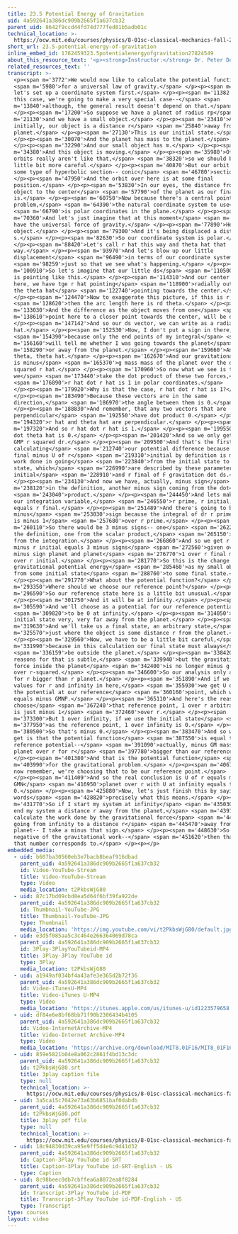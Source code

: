 ```yaml
---
title: 23.5 Potential Energy of Gravitation
uid: 4a592641a386dc909b2665f1a637cb32
parent_uid: 8642f9ccd44fd74d777fed01b5adb01c
technical_location: >-
  https://ocw.mit.edu/courses/physics/8-01sc-classical-mechanics-fall-2016/week-8-potential-energy-and-energy-conservation/23.5-potential-energy-of-gravitation/23.5-potential-energy-of-gravitation
short_url: 23.5-potential-energy-of-gravitation
inline_embed_id: 1762459323.5potentialenergyofgravitation27824549
about_this_resource_text: '<p><strong>Instructor:</strong> Dr. Peter Dourmashkin</p>'
related_resources_text: ''
transcript: >-
  <p><span m='3772'>We would now like to calculate the potential function</span>
  <span m='5980'>for a universal law of gravity.</span> </p><p><span m='8890'>So
  let's set up a coordinate system first.</span> </p><p><span m='11382'>And in
  this case, we're going to make a very special case--</span> <span
  m='13840'>although, the general result doesn't depend on that.</span>
  </p><p><span m='17200'>So suppose we have a planet of radius rp</span> <span
  m='21130'>and we have a small object.</span> </p><p><span m='23410'>And
  initially, our object is a distance r</span> <span m='25840'>away from the
  planet.</span> </p><p><span m='27130'>This is our initial state.</span>
  </p><p><span m='30070'>And the planet has mass to the planet.</span>
  </p><p><span m='32290'>And our small object has m.</span> </p><p><span
  m='34380'>And this object is moving.</span> </p><p><span m='35980'>Of course,
  orbits really aren't like that,</span> <span m='38320'>so we should be a
  little bit more careful.</span> </p><p><span m='40870'>But our orbit might be
  some type of hyperbolic section-- conic</span> <span m='46780'>section.</span>
  </p><p><span m='47950'>And the orbit over here is at some final
  position.</span> </p><p><span m='53830'>In our eyes, the distance from the
  object to the center</span> <span m='57790'>of the planet as our final
  is.</span> </p><p><span m='60750'>Now because there's a central point to this
  problem,</span> <span m='64390'>the natural coordinate system to use</span>
  <span m='66790'>is polar coordinates in the plane.</span> </p><p><span
  m='70360'>And let's just imagine that at this moment</span> <span m='75100'>we
  have the universal force of gravity.</span> </p><p><span m='77890'>Here's our
  object.</span> </p><p><span m='79300'>And it's being displaced a distance
  s.</span> </p><p><span m='82630'>So our coordinate system is polar.</span>
  </p><p><span m='88420'>Let's call r hat this way and theta hat that
  way.</span> </p><p><span m='93970'>And let's blow up our little
  displacement</span> <span m='96490'>in terms of our coordinate system,</span>
  <span m='98259'>just so that we see what's happening.</span> </p><p><span
  m='100910'>So let's imagine that our little ds</span> <span m='110500'>vector
  is pointing like this.</span> </p><p><span m='114310'>And our center point
  here, we have tge r hat pointing</span> <span m='118900'>radially outward and
  the theta hat</span> <span m='122740'>pointing towards the center.</span>
  </p><p><span m='124470'>Now to exaggerate this picture, if this is r,</span>
  <span m='128620'>then the arc length here is rd theta.</span> </p><p><span
  m='133030'>And the difference as the object moves from one</span> <span
  m='138610'>point here to a closer point towards the center, will be dr.</span>
  </p><p><span m='147142'>And so our ds vector, we can write as a radial piece r
  hat.</span> </p><p><span m='152530'>Now, I don't put a sign in there,</span>
  <span m='154390'>because only the end points of my integral</span> <span
  m='156160'>will tell me whether I was going towards the planet</span> <span
  m='158290'>or away from the planet.</span> </p><p><span m='159660'>And rd
  theta, theta hat.</span> </p><p><span m='162670'>And our gravitational force
  is minus</span> <span m='165370'>g mass mass of the planet over the distance
  squared r hat.</span> </p><p><span m='170960'>So now what we see is that when
  we</span> <span m='173440'>take the dot product of these two forces,</span>
  <span m='176890'>r hat dot r hat is 1 in polar coordinates.</span>
  </p><p><span m='179920'>Why is that the case, r hat dot r hat is 1?</span>
  </p><p><span m='183490'>Because these vectors are in the same
  direction,</span> <span m='186970'>the angle between them is 0.</span>
  </p><p><span m='188830'>And remember, that any two vectors that are
  perpendicular</span> <span m='192550'>have dot product 0.</span> </p><p><span
  m='194320'>r hat and theta hat are perpendicular.</span> </p><p><span
  m='197320'>And so r hat dot r hat is 1.</span> </p><p><span m='199550'>r hat
  dot theta hat is 0.</span> </p><p><span m='201420'>And so we only get minus
  GMP r squared dr.</span> </p><p><span m='209500'>And that's the first step in
  calculating</span> <span m='212740'>our potential difference because U of r
  final minus U of r</span> <span m='219310'>initial by definition is minus the
  work done in going</span> <span m='223840'>from the initial state to the final
  state, which</span> <span m='226990'>are described by these parameters r
  initial</span> <span m='228910'>and r final of F gravitation dot ds.</span>
  </p><p><span m='234130'>And now we have, actually, minus sign</span> <span
  m='238120'>in the definition, another minus sign coming from the dot</span>
  <span m='243040'>product.</span> </p><p><span m='244450'>And lets make this
  our integration variable,</span> <span m='246550'>r prime, r initial, r prime
  equals r final.</span> </p><p><span m='251489'>And there's going to be a third
  minus</span> <span m='253030'>sign because the integral of dr r prime squared
  is minus 1</span> <span m='257680'>over r prime.</span> </p><p><span
  m='260110'>So there would be 3 minus signs-- one</span> <span m='262210'>from
  the definition, one from the scalar product,</span> <span m='265150'>and one
  from the integration.</span> </p><p><span m='266860'>And so we get r final
  minus r initial equals 3 minus signs</span> <span m='272560'>given overall
  minus sign planet and planet</span> <span m='276770'>1 over r final minus 1
  over r initial.</span> </p><p><span m='281770'>So this is the change in
  gravitational potential energy</span> <span m='285460'>as my small object goes
  from some initial state</span> <span m='288760'>to some final state.</span>
  </p><p><span m='291770'>What about the potential function?</span> </p><p><span
  m='293350'>Where should we choose our reference point?</span> </p><p><span
  m='296590'>So our reference state here is a little bit unusual.</span>
  </p><p><span m='301750'>And it will be at infinity.</span> </p><p><span
  m='305590'>And we'll choose as a potential for our reference potential</span>
  <span m='309820'>to be 0 at infinity.</span> </p><p><span m='314050'>Imagine
  initial state very, very far away from the planet.</span> </p><p><span
  m='319630'>And we'll take us a final state, an arbitrary state,</span> <span
  m='325570'>just where the object is some distance r from the planet.</span>
  </p><p><span m='329560'>Now, we have to be a little bit careful,</span> <span
  m='331990'>because in this calculation our final state must always</span>
  <span m='336159'>be outside the planet.</span> </p><p><span m='338420'>And the
  reasons for that is subtle,</span> <span m='339940'>but the gravitational
  force inside the planet</span> <span m='342400'>is no longer minus g and 1 M2
  over r-squared.</span> </p><p><span m='346600'>So our analysis only applies
  for r bigger than r planet.</span> </p><p><span m='351890'>And if we put these
  values for r and infinity in here,</span> <span m='355930'>we get U of r minus
  the potential at our reference</span> <span m='360160'>point, which will be 0,
  equals minus GMNP.</span> </p><p><span m='365110'>And here's the reason why we
  choose</span> <span m='367240'>that reference point, 1 over r arbitrary state
  is just minus 1</span> <span m='372460'>over r.</span> </p><p><span
  m='373300'>But 1 over infinity, if we use the initial state</span> <span
  m='377950'>as the reference point, 1 over infinity is 0.</span> </p><p><span
  m='380500'>So that's minus 0.</span> </p><p><span m='383470'>And so what we
  get is that the potential function</span> <span m='387550'>is equal to our
  reference potential--</span> <span m='391090'>actually, minus GM mass of the
  planet over r for r</span> <span m='397780'>bigger than our reference.</span>
  </p><p><span m='401380'>And that is the potential function</span> <span
  m='403990'>for the gravitational problem.</span> </p><p><span m='406760'>But
  now remember, we're choosing that to be our reference point.</span>
  </p><p><span m='411409'>And so the real conclusion is U of r equals minus
  GMN</span> <span m='416950'>planet over r with U at infinity equals to
  0.</span> </p><p><span m='425880'>Now, let's just finish this by saying in
  words</span> <span m='428820'>precisely what this means.</span> </p><p><span
  m='431770'>So if I start my system at infinity</span> <span m='435030'>and I
  end my system a distance r away from the planet,</span> <span m='439110'>and I
  calculate the work done by the gravitational force</span> <span m='443010'>in
  going from infinity to a distance r</span> <span m='445470'>away from the
  planet-- I take a minus that sign.</span> </p><p><span m='448630'>So the
  negative of the gravitational work--</span> <span m='451620'>then that's what
  that number corresponds to.</span> </p><p></p>
embedded_media:
  - uid: b607ba30560eb3e7bacb8beaf916dbad
    parent_uid: 4a592641a386dc909b2665f1a637cb32
    id: Video-YouTube-Stream
    title: Video-YouTube-Stream
    type: Video
    media_location: t2PkbsWjG80
  - uid: 87c17bd09cbd8ea5d64f6bf39fa922de
    parent_uid: 4a592641a386dc909b2665f1a637cb32
    id: Thumbnail-YouTube-JPG
    title: Thumbnail-YouTube-JPG
    type: Thumbnail
    media_location: 'https://img.youtube.com/vi/t2PkbsWjG80/default.jpg'
  - uid: e3d5f085aa5c3c464e266364069d78ca
    parent_uid: 4a592641a386dc909b2665f1a637cb32
    id: 3Play-3PlayYouTubeid-MP4
    title: 3Play-3Play YouTube id
    type: 3Play
    media_location: t2PkbsWjG80
  - uid: a1949af034bf4a43afe3e365d2b72f36
    parent_uid: 4a592641a386dc909b2665f1a637cb32
    id: Video-iTunesU-MP4
    title: Video-iTunes U-MP4
    type: Video
    media_location: 'https://itunes.apple.com/us/itunes-u/id1223579658'
  - uid: df84e6e8bf68bb71f90b2306434b4105
    parent_uid: 4a592641a386dc909b2665f1a637cb32
    id: Video-InternetArchive-MP4
    title: Video-Internet Archive-MP4
    type: Video
    media_location: 'https://archive.org/download/MIT8.01F16/MIT8_01F16_L23v05_360p.mp4'
  - uid: 859e5821b04e8a062c2861f4bd13c3dc
    parent_uid: 4a592641a386dc909b2665f1a637cb32
    id: t2PkbsWjG80.srt
    title: 3play caption file
    type: null
    technical_location: >-
      https://ocw.mit.edu/courses/physics/8-01sc-classical-mechanics-fall-2016/week-8-potential-energy-and-energy-conservation/23.5-potential-energy-of-gravitation/23.5-potential-energy-of-gravitation/t2PkbsWjG80.srt
  - uid: 3a5ca15c7042e73a63b6851baf0dabdb
    parent_uid: 4a592641a386dc909b2665f1a637cb32
    id: t2PkbsWjG80.pdf
    title: 3play pdf file
    type: null
    technical_location: >-
      https://ocw.mit.edu/courses/physics/8-01sc-classical-mechanics-fall-2016/week-8-potential-energy-and-energy-conservation/23.5-potential-energy-of-gravitation/23.5-potential-energy-of-gravitation/t2PkbsWjG80.pdf
  - uid: 18c94830d39ca95e9ff5d4e6c9d41d32
    parent_uid: 4a592641a386dc909b2665f1a637cb32
    id: Caption-3Play YouTube id-SRT
    title: Caption-3Play YouTube id-SRT-English - US
    type: Caption
  - uid: 8c98beec0db7cbffea6a8072ea8f8284
    parent_uid: 4a592641a386dc909b2665f1a637cb32
    id: Transcript-3Play YouTube id-PDF
    title: Transcript-3Play YouTube id-PDF-English - US
    type: Transcript
type: courses
layout: video
---
```

